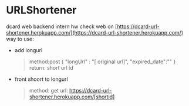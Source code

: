 # URLShortener

dcard web backend intern hw
check web on [https://dcard-url-shortener.herokuapp.com/](https://dcard-url-shortener.herokuapp.com/)
way to use:

- add longurl
  > method:post
  > {
      "longUrl" : "[ original url]",
      "expired_date":""
  }
  return: short url id
- front shoort to longurl
  > method: get
  > url: https://dcard-url-shortener.herokuapp.com/[shortid]

